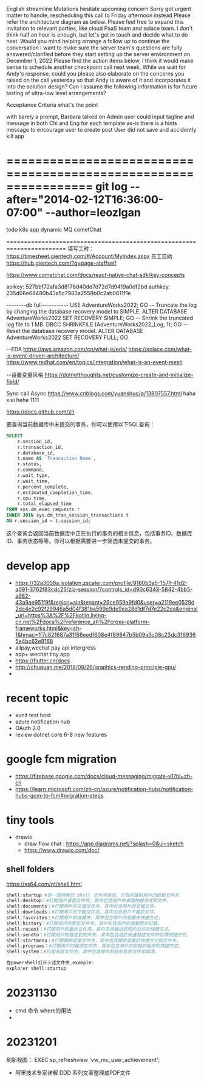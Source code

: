English
streamline
Mutations
hesitate
upcoming 
concern 
Sorry got urgent matter to handle, rescheduling this call to Friday afternoon instead
Please refer the architecture diagram as below.
Please feel free to expand this invitation to relevant parties, like cloud PaaS team and solace team.
I don't think half an hour is enough, but let's get in touch and decide what to do next.
Would you mind helping arrange a follow up to continue the conversation
I want to make sure the server team's questions are fully answered/clarified before they start setting up the server environment on December 1, 2022
Please find the action items below, I think it would make sense to schedule another checkpoint call next week.
While we wait for Andy's response, could you please also elaborate on the concerns you raised on the call yesterday so that Andy is aware of it and incorporates it into the solution design?
Can I assume the following information is for future testing of ultra-low level arrangements?


Acceptance Criteria
what's the point

with barely a prompt, Barbara talked on
Admin user could input tagline and message in both Chi and Eng for each template
as-is
there is a hints message to encourage user to create post
User did not save and accidently kill app 

================================================================
git log --after="2014-02-12T16:36:00-07:00" --author=leozlgan
========================================================================
todo
k8s
app dynamic
MQ
cometChat

=======================================================================
填写工时：
https://timesheet.gientech.com/#/Account/MyIndex.aspx
员工自助
https://hub.gientech.com/?q=page-staffself


https://www.cometchat.com/docs/react-native-chat-sdk/key-concepts


apikey:
527bbf72afa3d8176d40dd7d72d7d9419a0df2bd
authkey:
235d06e68480b43a5c7983a2558b0c2ab0611f1e



--------db full-----------
USE AdventureWorks2022;
GO
-- Truncate the log by changing the database recovery model to SIMPLE.
ALTER DATABASE AdventureWorks2022
SET RECOVERY SIMPLE;
GO
-- Shrink the truncated log file to 1 MB.
DBCC SHRINKFILE (AdventureWorks2022_Log, 1);
GO
-- Reset the database recovery model.
ALTER DATABASE AdventureWorks2022
SET RECOVERY FULL;
GO


--EDA
https://aws.amazon.com/cn/what-is/eda/
https://solace.com/what-is-event-driven-architecture/
https://www.redhat.com/en/topics/integration/what-is-an-event-mesh

--设置变量风格
https://dotnetthoughts.net/customize-create-and-initialize-field/


Sync call Async
https://www.cnblogs.com/yuanshuo/p/13807557.html
haha
xixi
hehe
1111

https://docs.github.com/zh


要查询当前数据库中未提交的事务，你可以使用以下SQL查询：

```sql
SELECT
    r.session_id,
    r.transaction_id,
    r.database_id,
    t.name AS 'Transaction Name',
    r.status,
    r.command,
    r.wait_type,
    r.wait_time,
    r.percent_complete,
    r.estimated_completion_time,
    r.cpu_time,
    r.total_elapsed_time
FROM sys.dm_exec_requests r
INNER JOIN sys.dm_tran_session_transactions t
ON r.session_id = t.session_id;
```

这个查询会返回当前数据库中正在执行的事务的相关信息，包括事务ID、数据库ID、事务状态等等。你可以根据需要进一步筛选未提交的事务。

# develop app
- https://32a3058a.isolation.zscaler.com/profile/9160b3a5-1571-41d2-a091-3762f83cdc25/zia-session/?controls_id=d90c6343-5842-4bb5-a982-43a9ae951f9f&region=sin&tenant=29ce959a9fd0&user=a2119ee0529d2dc4e2c92f29946a5d04f381ba599e9de9ea28d1df7d7e22c2ea&original_url=https%3A%2F%2Fkotlin.liying-cn.net%2Fdocs%2Freference_zh%2Fcross-platform-frameworks.html&key=sh-1&hmac=ff7c821687a31f68eedf608e4f89847b5b09a3c08c23dc3169365e4bc62e9168
- alipay,wechat pay api intergress
- app+ wechat tiny app
- https://flutter.cn/docs
- http://chuquan.me/2018/08/26/graphics-rending-principle-gpu/
- 
# recent topic
- xunit test host
- azure notification hub
- OAuth 2.0
- review dotnet core 6-8 new features
# google fcm migration
- https://firebase.google.com/docs/cloud-messaging/migrate-v1?hl=zh-cn
- https://learn.microsoft.com/zh-cn/azure/notification-hubs/notification-hubs-gcm-to-fcm#migration-steps

# tiny tools
- drawio
    - draw flow chat : https://app.diagrams.net/?splash=0&ui=sketch
    - https://www.drawio.com/doc/
 
## shell folders 
https://ss64.com/nt/shell.html
```powershell
shell:startup #是一個特殊的 Shell 文件夾路徑，它指向當前用戶的啟動文件夾
shell:desktop：#打開用戶桌面文件夾，其中包含用戶的桌面快捷方式和文件。
shell:documents：#打開用戶的文檔文件夾，其中包含用戶的文檔文件。
shell:downloads：#打開用戶的下載文件夾，其中包含用戶下載的文件。
shell:favorites：#打開用戶的收藏夾，其中包含用戶的收藏夾快捷方式。
shell:history：#打開用戶的歷史文件夾，其中包含用戶的瀏覽歷史記錄。
shell:recent：#打開用戶的最近文件夾，其中包含最近訪問的文件的快捷方式。
shell:sendto：#打開用戶的發送到文件夾，其中包含用於快速發送文件的目標快捷方式。
shell:startmenu：#打開開始菜單文件夾，其中包含開始菜單的快捷方式和文件夾。
shell:programs：#打開用戶的程序文件夾，其中包含用戶的安裝的程序和快捷方式。
shell:system：#打開系統文件夾，其中包含操作系統的系統文件和資源。

在powershell打开上述文件夹,example:
explorer shell:startup
```
# 20231130
- cmd 命令 where的用法
- 
# 20231201
刷新视图：
EXEC sp_refreshview 'vw_mc_user_achievement';


- 阿里技术专家详解 DDD 系列文章整理成PDF文件
